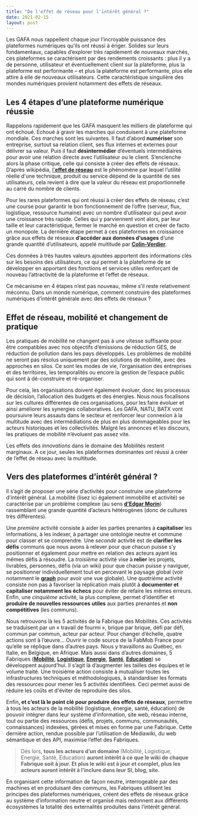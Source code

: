 ```yaml
---
title: "De l'effet de réseau pour l'intérêt général ?"
date: 2021-02-15
layout: post
---
```


<!-- wp:paragraph -->
<p>Les GAFA nous rappellent chaque jour l’incroyable puissance des plateformes numériques qu’ils ont réussi à ériger. Solides sur leurs fondamentaux, capables d’explorer très rapidement de nouveaux marchés, ces plateformes se caractérisent par des rendements croissants : plus il y a de personne, utilisateur et éventuellement client sur la plateforme, plus la plateforme est performante – et plus la plateforme est performante, plus elle attire à elle de nouveaux utilisateurs. Cette caractéristique singulière des mondes numériques provient notamment des effets de réseaux.</p>
<!-- /wp:paragraph -->

<!-- wp:heading -->
<h2>Les 4 étapes d’une plateforme numérique réussie</h2>
<!-- /wp:heading -->

<!-- wp:paragraph -->
<p>Rappelons rapidement que les GAFA masquent les milliers de plateforme qui ont échoué. Echoué à gravir les marches qui conduisent à une plateforme mondiale. Ces marches sont les suivantes. Il faut d’abord <strong>numériser</strong> son entreprise, surtout sa relation client, ses flux internes et externes pour délivrer sa valeur. Puis il faut <strong>désintermédier</strong> d’éventuels intermédiaires pour avoir une relation directe avec l’utilisateur ou le client. S’enclenche alors la phase critique, celle qui consiste à créer des effets de réseaux. D’après wikipédia, <a href="https://fr.wikipedia.org/wiki/Effet_de_r%C3%A9seau">l'<strong>effet de réseau</strong></a> est le phénomène par lequel l’utilité réelle d'une technique, produit ou service dépend de la quantité de ses utilisateurs, cela revient à dire que la valeur du réseau est proportionnelle au carré du nombre de clients. </p>
<!-- /wp:paragraph -->

<!-- wp:paragraph -->
<p>Pour les rares plateformes qui ont réussi à créer des effets de réseau, c’est une course pour garantir le bon fonctionnement de l’offre (serveur, flux, logistique, ressource humaine) avec un nombre d’utilisateur qui peut avoir une croissance très rapide. Celles qui y parviennent vont alors, par leur taille et leur caractéristique, fermer le marché en question et créer de facto un monopole. La dernière étape permet à ces plateformes en croissance grâce aux effets de réseaux <strong>d’accéder aux données d’usages</strong> d’une grande quantité d’utilisateurs, appelé multitude par <strong><a href="https://www.franceculture.fr/oeuvre-l-age-de-la-multitude-de-henri-verdier">Colin-Verdier</a></strong>. </p>
<!-- /wp:paragraph -->

<!-- wp:paragraph -->
<p>Ces données à très hautes valeurs ajoutées apportent des informations clés sur les besoins des utilisateurs, ce qui permet à la plateforme de se développer en apportant des fonctions et services utiles renforçant de nouveau l’attractivité de la plateforme et l’effet de réseaux. </p>
<!-- /wp:paragraph -->

<!-- wp:paragraph -->
<p>Ce mécanisme en 4 étapes n’est pas nouveau, même s’il reste relativement méconnu. Dans un monde numérique, comment construire des plateformes numériques d’intérêt générale avec des effets de réseaux ? </p>
<!-- /wp:paragraph -->

<!-- wp:more -->
<!--more-->
<!-- /wp:more -->

<!-- wp:heading -->
<h2>Effet de réseau, mobilité et changement de pratique </h2>
<!-- /wp:heading -->

<!-- wp:paragraph -->
<p>Les pratiques de mobilité ne changent pas à une vitesse suffisante pour être compatibles avec nos objectifs d’émissions de réduction GES, de réduction de pollution dans les pays développés. Les problèmes de mobilité ne seront pas résolus uniquement par des solutions de mobilité, avec des approches en silos. Ce sont les modes de vie, l’organisation des entreprises et des territoires, les temporalités ou encore la gestion de l’espace public qui sont à dé-construire et ré-organiser. </p>
<!-- /wp:paragraph -->

<!-- wp:paragraph -->
<p>Pour cela, les organisations doivent également évoluer, donc les processus de décision, l’allocation des budgets et des énergies. Nous nous focalisons sur les cultures différentes de ces organisations, pour les faire évoluer et ainsi améliorer les synergies collaboratives. Les GAFA, NATU, BATX vont poursuivre leurs assauts dans le secteur et renforcer leur connexion à la multitude avec des intermédiations de plus en plus dommageables pour les acteurs historiques et les collectivités. Malgré les annonces et les discours, les pratiques de mobilité n’évoluent pas assez vite. </p>
<!-- /wp:paragraph -->

<!-- wp:paragraph -->
<p>Les effets des <em>innovations</em> dans le domaine des Mobilités restent marginaux. A ce jour, seules les plateformes dominantes ont réussi à créer de l’effet de réseau avec la multitude.</p>
<!-- /wp:paragraph -->

<!-- wp:heading -->
<h2>Vers des plateformes d’intérêt général ?</h2>
<!-- /wp:heading -->

<!-- wp:paragraph -->
<p>Il s’agit de proposer une série d’activités pour construire une plateforme d’intérêt général. La mobilité (lisez ici également immobilité et activité) se caractérise par un problème complexe (au sens <strong><a href="https://fr.wikipedia.org/wiki/Pens%C3%A9e_complexe">d’Edgar Morin</a></strong>) rassemblant une grande quantité d’acteurs hétérogènes (donc de cultures très différentes). </p>
<!-- /wp:paragraph -->

<!-- wp:paragraph -->
<p>Une <em>première</em> activité consiste à aider les parties prenantes à <strong>capitaliser</strong> les informations, à les indexer, à partager une ontologie neutre et commune pour classer et se comprendre. Une <em>seconde</em> activité est de <strong>clarifier les défis</strong> communs que nous avons à relever pour que chacun puisse s’y positionner et également pour mettre en relation des acteurs ayant les mêmes défis à résoudre. La <em>troisième</em> activité vise à <strong>relier</strong> les projets, livrables, personnes, défis (via un wiki) pour que chacun puisse y naviguer, se positionner individuellement tout en percevant le paysage global (voir notamment le <strong><a href="https://wiki.lafabriquedesmobilites.fr/wiki/Graph_s%C3%A9mantique_du_wiki">graph</a></strong> pour avoir une vue globale). Une <em>quatrième</em> activité consiste non pas à favoriser la réplication mais plutôt à <strong>documenter et capitaliser notamment les échecs</strong> pour éviter de refaire les mêmes erreurs. Enfin, une <em>cinquième</em> activité, la plus complexe, permet d’identifier et <strong>produire de nouvelles ressources</strong> <strong>utiles</strong> aux parties prenantes et <strong>non compétitives</strong> (les communs). </p>
<!-- /wp:paragraph -->

<!-- wp:paragraph -->
<p>Nous retrouvons là les 5 activités de la Fabrique des Mobilités. Ces activités se traduisent par un « travail de fourmi », brique par brique, défi par défi, commun par commun, acteur par acteur. Pour changer d’échelle, quatre actions sont à l’œuvre… Ouvrir le code source de la FabMob France pour qu’elle se réplique dans d’autres pays. Nous y travaillons au Québec, en Italie, en Belgique, en Afrique. Mais aussi dans d’autres domaines, 5 Fabriques (<strong><a href="http://lafabriquedesmobilites.fr/">Mobilité</a></strong>, <strong><a href="http://www.lafabriquedelalogistique.fr/">Logistique</a></strong>, <strong><a href="fabenergies.cc/">Energie</a></strong>, <strong><a href="https://fabsan.mystrikingly.com/">Santé</a></strong>, <strong><a href="https://wiki.faire-ecole.org/wiki/Accueil">Education</a></strong>) se développent aujourd’hui. Il s’agit là d’augmenter les tailles des équipes et le volume traité. Une troisième action consiste à mutualiser toutes les infrastructures techniques et méthodologiques, à standardiser les formats des ressources pour mener les 5 activités identifiées. Ceci permet aussi de réduire les coûts et d'éviter de reproduire des silos. </p>
<!-- /wp:paragraph -->

<!-- wp:paragraph -->
<p>Enfin<strong>, et c’est là le point clé pour produire des effets de réseaux</strong>, permettre à tous les acteurs de la mobilité (logistique, énergie, santé, éducation) de pouvoir intégrer dans leur système d’information, site web, réseau interne, tout ou partie des ressources (défis, projets, communs, communautés, connaissances) indexées, gérées et mises en forme par une Fabrique. Cette dernière action, rendue possible par l’utilisation de Mediawiki, du web sémantique et des API, maximise l’effet des Fabriques. </p>
<!-- /wp:paragraph -->

<!-- wp:quote -->
<blockquote class="wp-block-quote"><p>Dès lors<strong>, tous les acteurs d’un domaine </strong>(Mobilité, Logistique, Energie, Santé, Education) <strong>auront intérêt à ce que le wiki de chaque Fabrique soit à jour. Et plus le wiki est à jour et complet, plus les acteurs auront intérêt à l’inclure dans leur SI, blog, site.</strong> </p></blockquote>
<!-- /wp:quote -->

<!-- wp:paragraph -->
<p>En organisant cette information de façon neutre, interrogeable par des machines et en produisant des communs, les Fabriques utilisent les principes des plateformes numériques, créent des effets de réseaux grâce au système d’information neutre et organisé mais redonnent aux différents écosystèmes la totalité des externalités produites dans l’intérêt général.</p>
<!-- /wp:paragraph -->